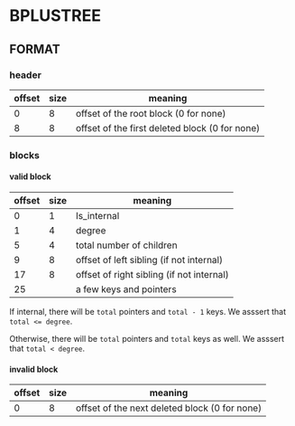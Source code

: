 # BPLUSTREE

## FORMAT

### header

| offset | size | meaning                                        |
| ------ | ---- | ---------------------------------------------- |
| 0      | 8    | offset of the root block (0 for none)          |
| 8      | 8    | offset of the first deleted block (0 for none) |

### blocks

#### valid block

| offset | size | meaning                                   |
| ------ | ---- | ----------------------------------------- |
| 0      | 1    | Is_internal                               |
| 1      | 4    | degree                                    |
| 5      | 4    | total number of children                  |
| 9      | 8    | offset of left sibling (if not internal)  |
| 17     | 8    | offset of right sibling (if not internal) |
| 25     |      | a few keys and pointers                   |

If internal, there will be `total` pointers and `total - 1` keys. We asssert that `total <= degree`.

Otherwise, there will be `total` pointers and `total` keys as well. We asssert that `total < degree`.

#### invalid block

| offset | size | meaning                                       |
| ------ | ---- | --------------------------------------------- |
| 0      | 8    | offset of the next deleted block (0 for none) |

